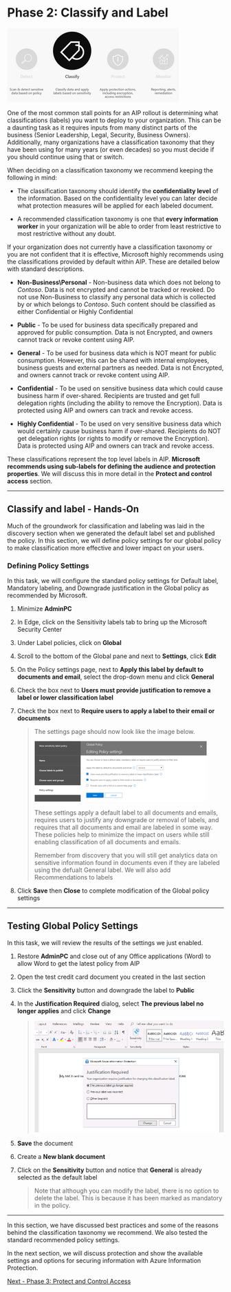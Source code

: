 <page title="Phase 2: Classify and Label" />

# Phase 2: Classify and Label

![classify](./media/classify.png)

One of the most common stall points for an AIP rollout is determining what classifications (labels) you want to deploy to your organization.  This can be a daunting task as it requires inputs from many distinct parts of the business (Senior Leadership, Legal, Security, Business Owners). Additionally, many organizations have a classification taxonomy that they have been using for many years (or even decades) so you must decide if you should continue using that or switch.

When deciding on a classification taxonomy we recommend keeping the following in mind:

- The classification taxonomy should identify the **confidentiality level** of the information. Based on the confidentiality level you can later decide what protection measures will be applied for each labeled document.

- A recommended classification taxonomy is one that **every information worker** in your organization will be able to order from least restrictive to most restrictive without any doubt. 

If your organization does not currently have a classification taxonomy or you are not confident that it is effective, Microsoft highly recommends using the classifications provided by default within AIP. These are detailed below with standard descriptions.

- **Non-Business\Personal** - Non-business data which does not belong to *Contoso*. Data is not encrypted and cannot be tracked or revoked. Do not use Non-Business to classify any personal data which is collected by or which belongs to *Contoso*. Such content should be classified as either Confidential or Highly Confidential

- **Public** - To be used for business data specifically prepared and approved for public consumption. Data is not Encrypted, and owners cannot track or revoke content using AIP.

- **General** - To be used for business data which is NOT meant for public consumption. However, this can be shared with internal employees, business guests and external partners as needed. Data is not Encrypted, and owners cannot track or revoke content using AIP.

- **Confidential** - To be used on sensitive business data which could cause business harm if over-shared. Recipients are trusted and get full delegation rights (including the ability to remove the Encryption). Data is protected using AIP and owners can track and revoke access.

- **Highly Confidential** - To be used on very sensitive business data which would certainly cause business harm if over-shared. Recipients do NOT get delegation rights (or rights to modify or remove the Encryption). Data is protected using AIP and owners can track and revoke access.

These classifications represent the top level labels in AIP. **Microsoft recommends using sub-labels for defining the audience and protection properties**.  We will discuss this in more detail in the **Protect and control access** section.

---
## Classify and label - Hands-On

Much of the groundwork for classification and labeling was laid in the discovery section when we generated the default label set and published the policy.  In this section, we will define policy settings for our global policy to make classification more effective and lower impact on your users.

### Defining Policy Settings

In this task, we will configure the standard policy settings for Default label, Mandatory labeling, and Downgrade justification in the Global policy as recommended by Microsoft.

1. Minimize **AdminPC**
2. In Edge, click on the Sensitivity labels tab to bring up the Microsoft Security Center
3. Under Label policies, click on **Global**
4. Scroll to the bottom of the Global pane and next to **Settings**, click **Edit**
5. On the Policy settings page, next to **Apply this label by default to documents and email**, select the drop-down menu and click **General**
10. Check the box next to **Users must provide justification to remove a label or lower classification label**
11. Check the box next to **Require users to apply a label to their email or documents**

	>The settings page should now look like the image below.  
	>
	>![](./media/policysettings.png)
	> 
	>These settings apply a default label to all documents and emails, requires users to justify any downgrade or removal of labels, and requires that all documents and email are labeled in some way.  These policies help to minimize the impact on users while still enabling classification of all documents and emails. 
	> 
	>Remember from discovery that you will still get analytics data on sensitive information found in documents even if they are labeled using the defualt General label. We will also add Recommendations to labels 
6. Click **Save** then **Close** to complete modification of the Global policy settings

---
## Testing Global Policy Settings

In this task, we will review the results of the settings we just enabled.

1. Restore **AdminPC** and close out of any Office applications (Word) to allow Word to get the latest policy from AIP
2. Open the test credit card document you created in the last section
3. Click the **Sensitivity** button and downgrade the label to **Public**
4. In the **Justification Required** dialog, select **The previous label no longer applies** and click **Change**

	>![](./media/justification.png)

5. **Save** the document
6. Create a **New blank document**
7. Click on the **Sensitivity** button and notice that **General** is already selected as the default label
    
	>Note that although you can modify the label, there is no option to delete the label. This is because it has been marked as mandatory in the policy.

---
In this section, we have discussed best practices and some of the reasons behind the classification taxonomy we recommend. We also tested the standard recommended policy settings.

In the next section, we will discuss protection and show the available settings and options for securing information with Azure Information Protection.
 
[Next - Phase 3: Protect and Control Access](4.Protect.md) 